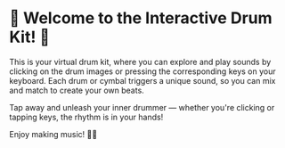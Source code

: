 # 🥁 Welcome to the Interactive Drum Kit! 🥁

This is your virtual drum kit, where you can explore and play sounds by clicking on the drum images or pressing the corresponding keys on your keyboard. Each drum or cymbal triggers a unique sound, so you can mix and match to create your own beats.

Tap away and unleash your inner drummer — whether you're clicking or tapping keys, the rhythm is in your hands!

Enjoy making music! 🥁🎶